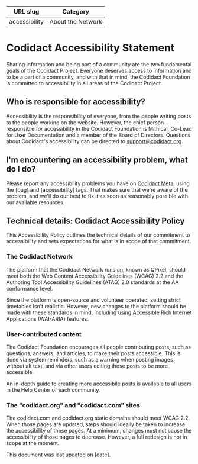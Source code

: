 | URL slug | Category |
|:--------:|:--------:|
| accessibility | About the Network |

# Codidact Accessibility Statement

Sharing information and being part of a community are the two fundamental goals of the Codidact Project. Everyone deserves access to information and to be a part of a community, and with that in mind,  the Codidact Foundation is committed to accessibility in all areas of the Codidact Project.

## Who is responsible for accessibility?

Accessibility is the responsibility of everyone, from the people writing posts to the people working on the website. However, the chief person responsible for accessibility in the Codidact Foundation is Mithical, Co-Lead for User Documentation and a member of the Board of Directors. Questions about Codidact's accessibility can be directed to support@codidact.org.

## I'm encountering an accessibility problem, what do I do?

Please report any accessibility problems you have on [Codidact Meta](https://meta.codidact.com), using the [bug] and [accessibility] tags. That makes sure that we're aware of the problem, and we'll do our best to fix it as soon as reasonably possible with our available resources.

## Technical details: Codidact Accessibility Policy

This Accessibility Policy outlines the technical details of our commitment to accessibility and sets expectations for what is in scope of that commitment.

### The Codidact Network

The platform that the Codidact Network runs on, known as QPixel, should meet both the Web Content Accessibility Guidelines (WCAG) 2.2 and the Authoring Tool Accessibility Guidelines (ATAG) 2.0 standards at the AA conformance level.

Since the platform is open-source and volunteer operated, setting strict timetables isn't realistic. However, new changes to the platform should be made with these standards in mind, including using Accessible Rich Internet Applications (WAI-ARIA) features.

### User-contributed content

The Codidact Foundation encourages all people contributing posts, such as questions, answers, and articles, to make their posts accessible. This is done via system reminders, such as a warning when posting images without alt text, and via other users editing those posts to be more accessible.

An in-depth guide to creating more accessibile posts is available to all users in the Help Center of each community.

### The "codidact.org" and "codidact.com" sites

The codidact.com and codidact.org static domains should meet WCAG 2.2. When those pages are updated, steps should ideally be taken to increase the accessibility of those pages. At a minimum, changes must not cause the accessibility of those pages to decrease. However, a full redesign is not in scope at the moment.

This document was last updated on [date].
